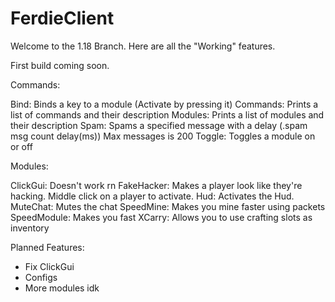 # FerdieClient

Welcome to the 1.18 Branch. Here are all the "Working" features.

First build coming soon.

Commands:

Bind: Binds a key to a module (Activate by pressing it)
Commands: Prints a list of commands and their description
Modules: Prints a list of modules and their description
Spam: Spams a specified message with a delay (.spam msg count delay(ms)) Max messages is 200
Toggle: Toggles a module on or off


Modules:

ClickGui: Doesn't work rn
FakeHacker: Makes a player look like they're hacking. Middle click on a player to activate.
Hud: Activates the Hud.
MuteChat: Mutes the chat
SpeedMine: Makes you mine faster using packets
SpeedModule: Makes you fast
XCarry: Allows you to use crafting slots as inventory


Planned Features:

- Fix ClickGui
- Configs
- More modules idk

